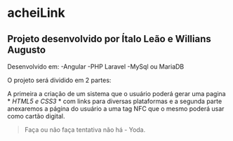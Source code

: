 # acheiLink
## Projeto desenvolvido por Ítalo Leão e Willians Augusto

Desenvolvido em:
-Angular
-PHP Laravel
-MySql ou MariaDB

O projeto será dividido em 2 partes:

A primeira a criação de um sistema que o usuário poderá gerar uma pagina * *HTML5 e CSS3* * com links para diversas plataformas e a segunda parte anexaremos a página do usuário a uma tag NFC que o mesmo poderá usar como cartão digital.


> Faça ou não faça tentativa não há - Yoda.